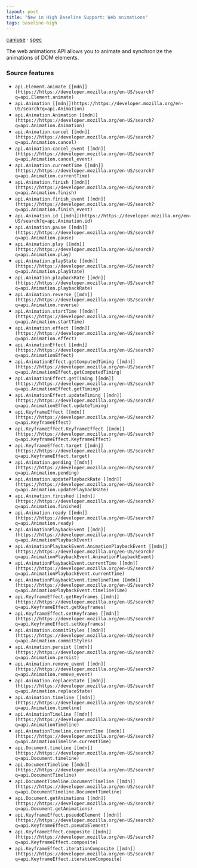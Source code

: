 ```yaml
---
layout: post
title: "New in High Baseline Support: Web animations"
tags: baseline-high
---
```


[caniuse](https://caniuse.com/?search=web-animations) · [spec](https://drafts.csswg.org/web-animations-1/)

The web animations API allows you to animate and synchronize the animations of DOM elements.

### Source features

- ``api.Element.animate [[mdn]](https://https://developer.mozilla.org/en-US/search?q=api.Element.animate)``
- ``api.Animation [[mdn]](https://https://developer.mozilla.org/en-US/search?q=api.Animation)``
- ``api.Animation.Animation [[mdn]](https://https://developer.mozilla.org/en-US/search?q=api.Animation.Animation)``
- ``api.Animation.cancel [[mdn]](https://https://developer.mozilla.org/en-US/search?q=api.Animation.cancel)``
- ``api.Animation.cancel_event [[mdn]](https://https://developer.mozilla.org/en-US/search?q=api.Animation.cancel_event)``
- ``api.Animation.currentTime [[mdn]](https://https://developer.mozilla.org/en-US/search?q=api.Animation.currentTime)``
- ``api.Animation.finish [[mdn]](https://https://developer.mozilla.org/en-US/search?q=api.Animation.finish)``
- ``api.Animation.finish_event [[mdn]](https://https://developer.mozilla.org/en-US/search?q=api.Animation.finish_event)``
- ``api.Animation.id [[mdn]](https://https://developer.mozilla.org/en-US/search?q=api.Animation.id)``
- ``api.Animation.pause [[mdn]](https://https://developer.mozilla.org/en-US/search?q=api.Animation.pause)``
- ``api.Animation.play [[mdn]](https://https://developer.mozilla.org/en-US/search?q=api.Animation.play)``
- ``api.Animation.playState [[mdn]](https://https://developer.mozilla.org/en-US/search?q=api.Animation.playState)``
- ``api.Animation.playbackRate [[mdn]](https://https://developer.mozilla.org/en-US/search?q=api.Animation.playbackRate)``
- ``api.Animation.reverse [[mdn]](https://https://developer.mozilla.org/en-US/search?q=api.Animation.reverse)``
- ``api.Animation.startTime [[mdn]](https://https://developer.mozilla.org/en-US/search?q=api.Animation.startTime)``
- ``api.Animation.effect [[mdn]](https://https://developer.mozilla.org/en-US/search?q=api.Animation.effect)``
- ``api.AnimationEffect [[mdn]](https://https://developer.mozilla.org/en-US/search?q=api.AnimationEffect)``
- ``api.AnimationEffect.getComputedTiming [[mdn]](https://https://developer.mozilla.org/en-US/search?q=api.AnimationEffect.getComputedTiming)``
- ``api.AnimationEffect.getTiming [[mdn]](https://https://developer.mozilla.org/en-US/search?q=api.AnimationEffect.getTiming)``
- ``api.AnimationEffect.updateTiming [[mdn]](https://https://developer.mozilla.org/en-US/search?q=api.AnimationEffect.updateTiming)``
- ``api.KeyframeEffect [[mdn]](https://https://developer.mozilla.org/en-US/search?q=api.KeyframeEffect)``
- ``api.KeyframeEffect.KeyframeEffect [[mdn]](https://https://developer.mozilla.org/en-US/search?q=api.KeyframeEffect.KeyframeEffect)``
- ``api.KeyframeEffect.target [[mdn]](https://https://developer.mozilla.org/en-US/search?q=api.KeyframeEffect.target)``
- ``api.Animation.pending [[mdn]](https://https://developer.mozilla.org/en-US/search?q=api.Animation.pending)``
- ``api.Animation.updatePlaybackRate [[mdn]](https://https://developer.mozilla.org/en-US/search?q=api.Animation.updatePlaybackRate)``
- ``api.Animation.finished [[mdn]](https://https://developer.mozilla.org/en-US/search?q=api.Animation.finished)``
- ``api.Animation.ready [[mdn]](https://https://developer.mozilla.org/en-US/search?q=api.Animation.ready)``
- ``api.AnimationPlaybackEvent [[mdn]](https://https://developer.mozilla.org/en-US/search?q=api.AnimationPlaybackEvent)``
- ``api.AnimationPlaybackEvent.AnimationPlaybackEvent [[mdn]](https://https://developer.mozilla.org/en-US/search?q=api.AnimationPlaybackEvent.AnimationPlaybackEvent)``
- ``api.AnimationPlaybackEvent.currentTime [[mdn]](https://https://developer.mozilla.org/en-US/search?q=api.AnimationPlaybackEvent.currentTime)``
- ``api.AnimationPlaybackEvent.timelineTime [[mdn]](https://https://developer.mozilla.org/en-US/search?q=api.AnimationPlaybackEvent.timelineTime)``
- ``api.KeyframeEffect.getKeyframes [[mdn]](https://https://developer.mozilla.org/en-US/search?q=api.KeyframeEffect.getKeyframes)``
- ``api.KeyframeEffect.setKeyframes [[mdn]](https://https://developer.mozilla.org/en-US/search?q=api.KeyframeEffect.setKeyframes)``
- ``api.Animation.commitStyles [[mdn]](https://https://developer.mozilla.org/en-US/search?q=api.Animation.commitStyles)``
- ``api.Animation.persist [[mdn]](https://https://developer.mozilla.org/en-US/search?q=api.Animation.persist)``
- ``api.Animation.remove_event [[mdn]](https://https://developer.mozilla.org/en-US/search?q=api.Animation.remove_event)``
- ``api.Animation.replaceState [[mdn]](https://https://developer.mozilla.org/en-US/search?q=api.Animation.replaceState)``
- ``api.Animation.timeline [[mdn]](https://https://developer.mozilla.org/en-US/search?q=api.Animation.timeline)``
- ``api.AnimationTimeline [[mdn]](https://https://developer.mozilla.org/en-US/search?q=api.AnimationTimeline)``
- ``api.AnimationTimeline.currentTime [[mdn]](https://https://developer.mozilla.org/en-US/search?q=api.AnimationTimeline.currentTime)``
- ``api.Document.timeline [[mdn]](https://https://developer.mozilla.org/en-US/search?q=api.Document.timeline)``
- ``api.DocumentTimeline [[mdn]](https://https://developer.mozilla.org/en-US/search?q=api.DocumentTimeline)``
- ``api.DocumentTimeline.DocumentTimeline [[mdn]](https://https://developer.mozilla.org/en-US/search?q=api.DocumentTimeline.DocumentTimeline)``
- ``api.Document.getAnimations [[mdn]](https://https://developer.mozilla.org/en-US/search?q=api.Document.getAnimations)``
- ``api.KeyframeEffect.pseudoElement [[mdn]](https://https://developer.mozilla.org/en-US/search?q=api.KeyframeEffect.pseudoElement)``
- ``api.KeyframeEffect.composite [[mdn]](https://https://developer.mozilla.org/en-US/search?q=api.KeyframeEffect.composite)``
- ``api.KeyframeEffect.iterationComposite [[mdn]](https://https://developer.mozilla.org/en-US/search?q=api.KeyframeEffect.iterationComposite)``
